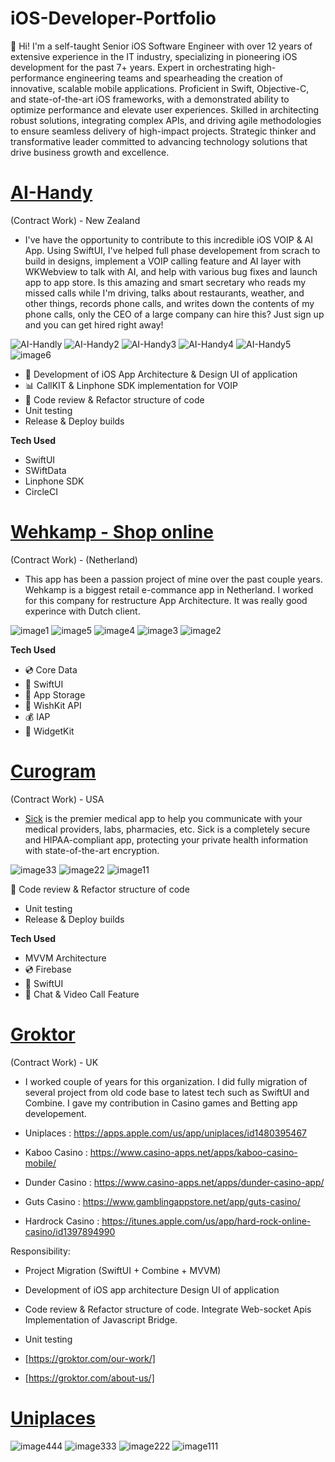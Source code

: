 
# iOS-Developer-Portfolio
👋 Hi! I'm a self-taught Senior iOS Software Engineer with over 12 years of extensive experience in the IT industry, specializing in pioneering iOS development for the past 7+ years. Expert in orchestrating high-performance engineering teams and spearheading the creation of innovative, scalable mobile applications. Proficient in Swift, Objective-C, and state-of-the-art iOS frameworks, with a demonstrated ability to optimize performance and elevate user experiences. Skilled in architecting robust solutions, integrating complex APIs, and driving agile methodologies to ensure seamless delivery of high-impact projects. Strategic thinker and transformative leader committed to advancing technology solutions that drive business growth and excellence.

# [AI-Handy](https://www.ploonet.com/son)

(Contract Work) - New Zealand
- I've have the opportunity to contribute to this incredible iOS VOIP & AI App. Using SwiftUI, I've helped full phase developement from scrach to build in designs, implement a VOIP calling feature and AI layer with WKWebview to talk with AI, and help with various bug fixes and launch app to app store.
Is this amazing and smart secretary who reads my missed calls while I'm driving, talks about restaurants, weather, and other things, records phone calls, and writes down the contents of my phone calls, only the CEO of a large company can hire this? Just sign up and you can get hired right away!

![AI-Handly](https://github.com/AnujiOS/iOS-Developer-Portfolio/assets/17081093/55d79307-b027-4eb2-aec4-dfef61634dec)
![AI-Handy2](https://github.com/AnujiOS/iOS-Developer-Portfolio/assets/17081093/71143dd3-ad45-4f82-8a71-51eebfe8e46e)
![AI-Handy3](https://github.com/AnujiOS/iOS-Developer-Portfolio/assets/17081093/ad3b24c4-6df3-4bc7-9c25-deeafd48297a)
![AI-Handy4](https://github.com/AnujiOS/iOS-Developer-Portfolio/assets/17081093/e31c81f8-efc4-4816-94cc-cb487da614d8)
![AI-Handy5](https://github.com/AnujiOS/iOS-Developer-Portfolio/assets/17081093/cfa19c3e-2289-4077-8ef9-4c9bada878c2)
![image6](https://github.com/AnujiOS/iOS-Developer-Portfolio/assets/17081093/d62b4606-4160-427b-b57d-b2ebdbb720d9)


- 💬 Development of iOS App Architecture & Design UI of application
- 📊 CallKIT & Linphone SDK implementation for VOIP
- 🔹 Code review & Refactor structure of code
- Unit testing
- Release & Deploy builds

**Tech Used**
  - SwiftUI
  - SWiftData
  - Linphone SDK
  - CircleCI


# [Wehkamp - Shop online](https://apps.apple.com/us/app/wehkamp-shop-online/id610418370)

(Contract Work) - (Netherland)
- This app has been a passion project of mine over the past couple years. Wehkamp is a biggest retail e-commance app in Netherland. I worked for this company for restructure App Architecture. It was really good experince with Dutch client. 

![image1](https://github.com/AnujiOS/iOS-Developer-Portfolio/assets/17081093/ea205f05-7411-4966-896f-075db0c3e228)
![image5](https://github.com/AnujiOS/iOS-Developer-Portfolio/assets/17081093/245d48fc-7f42-4643-9e74-56302d371232)
![image4](https://github.com/AnujiOS/iOS-Developer-Portfolio/assets/17081093/d507ca61-a788-4023-bcee-cd534ae376b2)
![image3](https://github.com/AnujiOS/iOS-Developer-Portfolio/assets/17081093/301b7ed6-0eca-4a46-81da-c4377b0771fd)
![image2](https://github.com/AnujiOS/iOS-Developer-Portfolio/assets/17081093/55f1983a-9047-49f7-ad31-bd30f8380f10)

**Tech Used**
- 💿 Core Data
- 🎨 SwiftUI
- 🏦 App Storage
- 🎁 WishKit API
- 💰 IAP
- 📲 WidgetKit


# [Curogram](https://apps.apple.com/us/app/sick-healthcare-delivered/id1123687862)

(Contract Work) - USA

- [Sick](https://apps.apple.com/us/app/sick-healthcare-delivered/id1123687862) is the premier medical app to help you communicate with your medical providers, labs, pharmacies, etc. Sick is a completely secure and HIPAA-compliant app, protecting your private health information with state-of-the-art encryption.

![image33](https://github.com/AnujiOS/iOS-Developer-Portfolio/assets/17081093/03282e99-a740-4b2d-adc8-ad1a0803a86e)
![image22](https://github.com/AnujiOS/iOS-Developer-Portfolio/assets/17081093/c61a6be2-cb2b-4b35-a8f4-73b9770788de)
![image11](https://github.com/AnujiOS/iOS-Developer-Portfolio/assets/17081093/633e752a-ad1d-482b-92ac-079127e27f40)

 🔹 Code review & Refactor structure of code
 - Unit testing
 - Release & Deploy builds

**Tech Used**
- MVVM Architecture 
- 💿 Firebase
- 🎨 SwiftUI
- 🏦 Chat & Video Call Feature


# [Groktor](https://groktor.com/our-work/)

(Contract Work) - UK

- I worked couple of years for this organization. I did fully migration of several project from old code base to latest tech such as SwiftUI and Combine. I gave my contribution in Casino games and Betting app developement. 

- Uniplaces : https://apps.apple.com/us/app/uniplaces/id1480395467 
- Kaboo Casino : https://www.casino-apps.net/apps/kaboo-casino-mobile/ 
- Dunder Casino : https://www.casino-apps.net/apps/dunder-casino-app/ 
- Guts Casino : https://www.gamblingappstore.net/app/guts-casino/ 
- Hardrock Casino : https://itunes.apple.com/us/app/hard-rock-online-casino/id1397894990

Responsibility:
- Project Migration (SwiftUI + Combine + MVVM)
- Development of iOS app architecture Design UI of application
- Code review & Refactor structure of code. Integrate Web-socket Apis Implementation of Javascript Bridge.
- Unit testing

- [https://groktor.com/our-work/]
- [https://groktor.com/about-us/]

# [Uniplaces](https://apps.apple.com/us/app/uniplaces/id1480395467)

![image444](https://github.com/AnujiOS/iOS-Developer-Portfolio/assets/17081093/f8ac2cb4-47f7-49df-a01c-e5ecd5520cda)
![image333](https://github.com/AnujiOS/iOS-Developer-Portfolio/assets/17081093/cc65a484-6a6f-45a7-8805-c3f606042f6d)
![image222](https://github.com/AnujiOS/iOS-Developer-Portfolio/assets/17081093/eb9cfa23-d76e-4e74-8262-db387f1475fc)
![image111](https://github.com/AnujiOS/iOS-Developer-Portfolio/assets/17081093/71a5a2d3-3e07-448c-806c-4a60b1bd8091)





